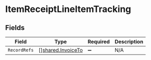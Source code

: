 # ItemReceiptLineItemTracking


## Fields

| Field                                                         | Type                                                          | Required                                                      | Description                                                   |
| ------------------------------------------------------------- | ------------------------------------------------------------- | ------------------------------------------------------------- | ------------------------------------------------------------- |
| `RecordRefs`                                                  | [][shared.InvoiceTo](../../../pkg/models/shared/invoiceto.md) | :heavy_minus_sign:                                            | N/A                                                           |